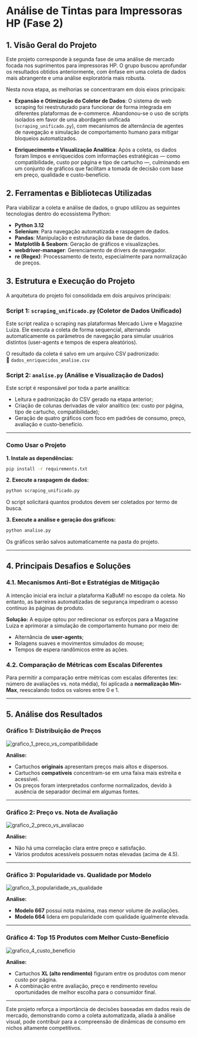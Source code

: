 
# Análise de Tintas para Impressoras HP (Fase 2)

## 1. Visão Geral do Projeto

Este projeto corresponde à segunda fase de uma análise de mercado focada nos suprimentos para impressoras HP. O grupo buscou aprofundar os resultados obtidos anteriormente, com ênfase em uma coleta de dados mais abrangente e uma análise exploratória mais robusta.

Nesta nova etapa, as melhorias se concentraram em dois eixos principais:

- **Expansão e Otimização do Coletor de Dados**: O sistema de web scraping foi reestruturado para funcionar de forma integrada em diferentes plataformas de e-commerce. Abandonou-se o uso de scripts isolados em favor de uma abordagem unificada (`scraping_unificado.py`), com mecanismos de alternância de agentes de navegação e simulação de comportamento humano para mitigar bloqueios automatizados.

- **Enriquecimento e Visualização Analítica**: Após a coleta, os dados foram limpos e enriquecidos com informações estratégicas — como compatibilidade, custo por página e tipo de cartucho —, culminando em um conjunto de gráficos que facilitam a tomada de decisão com base em preço, qualidade e custo-benefício.

## 2. Ferramentas e Bibliotecas Utilizadas

Para viabilizar a coleta e análise de dados, o grupo utilizou as seguintes tecnologias dentro do ecossistema Python:

- **Python 3.12**
- **Selenium**: Para navegação automatizada e raspagem de dados.
- **Pandas**: Manipulação e estruturação da base de dados.
- **Matplotlib & Seaborn**: Geração de gráficos e visualizações.
- **webdriver-manager**: Gerenciamento de drivers de navegador.
- **re (Regex)**: Processamento de texto, especialmente para normalização de preços.

## 3. Estrutura e Execução do Projeto

A arquitetura do projeto foi consolidada em dois arquivos principais:

### Script 1: `scraping_unificado.py` (Coletor de Dados Unificado)

Este script realiza o scraping nas plataformas Mercado Livre e Magazine Luiza. Ele executa a coleta de forma sequencial, alternando automaticamente os parâmetros de navegação para simular usuários distintos (user-agents e tempos de espera aleatórios).

O resultado da coleta é salvo em um arquivo CSV padronizado:  
📄 `dados_enriquecidos_analise.csv`

### Script 2: `analise.py` (Análise e Visualização de Dados)

Este script é responsável por toda a parte analítica:

- Leitura e padronização do CSV gerado na etapa anterior;
- Criação de colunas derivadas de valor analítico (ex: custo por página, tipo de cartucho, compatibilidade);
- Geração de quatro gráficos com foco em padrões de consumo, preço, avaliação e custo-benefício.

---

### Como Usar o Projeto

**1. Instale as dependências:**

```bash
pip install -r requirements.txt
```

**2. Execute a raspagem de dados:**

```bash
python scraping_unificado.py
```

O script solicitará quantos produtos devem ser coletados por termo de busca.

**3. Execute a análise e geração dos gráficos:**

```bash
python analise.py
```

Os gráficos serão salvos automaticamente na pasta do projeto.

---

## 4. Principais Desafios e Soluções

### 4.1. Mecanismos Anti-Bot e Estratégias de Mitigação

A intenção inicial era incluir a plataforma KaBuM! no escopo da coleta. No entanto, as barreiras automatizadas de segurança impediram o acesso contínuo às páginas de produto.

**Solução:** A equipe optou por redirecionar os esforços para a Magazine Luiza e aprimorar a simulação de comportamento humano por meio de:

- Alternância de **user-agents**;
- Rolagens suaves e movimentos simulados do mouse;
- Tempos de espera randômicos entre as ações.

### 4.2. Comparação de Métricas com Escalas Diferentes

Para permitir a comparação entre métricas com escalas diferentes (ex: número de avaliações vs. nota média), foi aplicada a **normalização Min-Max**, reescalando todos os valores entre 0 e 1.

---

## 5. Análise dos Resultados

### Gráfico 1: Distribuição de Preços

<!-- placeholder imagem -->
![grafico_1_preco_vs_compatibilidade](caminho/para/grafico_1_preco_vs_compatibilidade.png)

**Análise:**
- Cartuchos **originais** apresentam preços mais altos e dispersos.
- Cartuchos **compatíveis** concentram-se em uma faixa mais estreita e acessível.
- Os preços foram interpretados conforme normalizados, devido à ausência de separador decimal em algumas fontes.

---

### Gráfico 2: Preço vs. Nota de Avaliação

<!-- placeholder imagem -->
![grafico_2_preco_vs_avaliacao](caminho/para/grafico_2_preco_vs_avaliacao.png)

**Análise:**
- Não há uma correlação clara entre preço e satisfação.
- Vários produtos acessíveis possuem notas elevadas (acima de 4.5).

---

### Gráfico 3: Popularidade vs. Qualidade por Modelo

<!-- placeholder imagem -->
![grafico_3_popularidade_vs_qualidade](caminho/para/grafico_3_popularidade_vs_qualidade.png)

**Análise:**
- **Modelo 667** possui nota máxima, mas menor volume de avaliações.
- **Modelo 664** lidera em popularidade com qualidade igualmente elevada.

---

### Gráfico 4: Top 15 Produtos com Melhor Custo-Benefício

<!-- placeholder imagem -->
![grafico_4_custo_beneficio](caminho/para/grafico_4_custo_beneficio.png)

**Análise:**
- Cartuchos **XL (alto rendimento)** figuram entre os produtos com menor custo por página.
- A combinação entre avaliação, preço e rendimento revelou oportunidades de melhor escolha para o consumidor final.

---

Este projeto reforça a importância de decisões baseadas em dados reais de mercado, demonstrando como a coleta automatizada, aliada à análise visual, pode contribuir para a compreensão de dinâmicas de consumo em nichos altamente competitivos.
